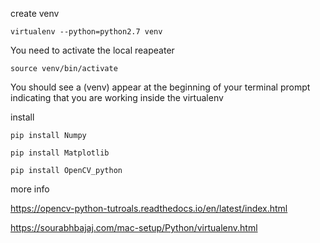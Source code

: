 


create venv
```
virtualenv --python=python2.7 venv
```

You need to activate the local reapeater
```
source venv/bin/activate
```
You should see a (venv) appear at the beginning of your terminal prompt indicating that you are working inside the virtualenv

install

```
pip install Numpy
```
```
pip install Matplotlib
```
```
pip install OpenCV_python
```





more info

https://opencv-python-tutroals.readthedocs.io/en/latest/index.html

https://sourabhbajaj.com/mac-setup/Python/virtualenv.html
